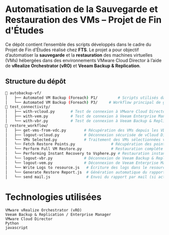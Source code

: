 #  Automatisation de la Sauvegarde et Restauration des VMs – Projet de Fin d'Études

Ce dépôt contient l’ensemble des scripts développés dans le cadre du Projet de Fin d’Études réalisé chez **FTS**. Le projet a pour objectif d’automatiser la **sauvegarde** et la **restauration** des machines virtuelles (VMs) hébergées dans des environnements VMware Cloud Director à l’aide de **vRealize Orchestrator (vRO)** et **Veeam Backup & Replication**.

##  Structure du dépôt

```bash
📁 autobackup-vf/
│   ├── Automated VM Backup (Foreach) P1/         # Scripts utilisés dans le workflow d’ajout automatique des VMs aux jobs de sauvegarde
│   └── Automated VM Backup (Foreach) P3/     # Workflow principal de gestion des VDCs et déclenchement du P1
📁 test_connectivity/
│   ├── with-vcloud.py       # Test de connexion à VMware Cloud Director
│   ├── with-vem.py          # Test de connexion à Veeam Enterprise Manager
│   └── with-vbr.py          # Test de connexion à Veeam Backup & Replication
📁 restore_workflow/
│   ├── get-vms-from-vdc.py        # Récupération des VMs depuis les VDCs sélectionnés
│   ├── logout-vcloud.py           # Déconnexion sécurisée de vCloud Director
│   └── VMs Selected.py            # Traitement des VMs sélectionnées via l’interface utilisateur
│   └── Fetch Restore Points.py                # Récupération des points de restauration disponibles
│   └── Perform Full VM Restore.py             # Restauration complète d'une VM
│   └── Performing Instant Recovery to Vsphere.py # Restauration instantanée vers vSphere
│   └── logout-vbr.py              # Déconnexion de Veeam Backup & Replication
│   └── logout-vem.py              # Déconnexion de Veeam Enterprise Manager
│   └── Write Logs to resource.js   # Écriture des logs dans le resource element
│   └── Generate Restore Report.js  # Génération automatique du rapport final
│   └── send mail.js                # Envoi du rapport par mail (si activé)
```
# Technologies utilisées
```
VMware vRealize Orchestrator (vRO)
Veeam Backup & Replication / Enterprise Manager
VMware Cloud Director 
Python
javascript
```
